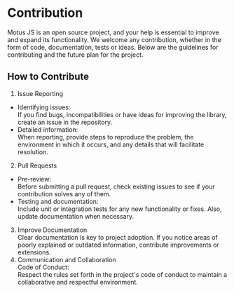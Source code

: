 # Contribution
Motus JS is an open source project, and your help is essential to improve and expand its functionality. We welcome any contribution, whether in the form of code, documentation, tests or ideas. Below are the guidelines for contributing and the future plan for the project.

## How to Contribute
1. Issue Reporting  
- Identifying issues:  
If you find bugs, incompatibilities or have ideas for improving the library, create an issue in the repository.
- Detailed information:  
When reporting, provide steps to reproduce the problem, the environment in which it occurs, and any details that will facilitate resolution.

2. Pull Requests  
- Pre-review:  
Before submitting a pull request, check existing issues to see if your contribution solves any of them.
- Testing and documentation:  
Include unit or integration tests for any new functionality or fixes. Also, update documentation when necessary.
3. Improve Documentation  
Clear documentation is key to project adoption. If you notice areas of poorly explained or outdated information, contribute improvements or extensions.
4. Communication and Collaboration  
Code of Conduct:  
Respect the rules set forth in the project's code of conduct to maintain a collaborative and respectful environment.